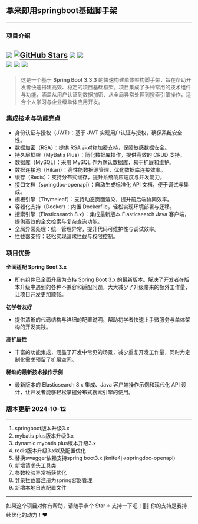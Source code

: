 ## 拿来即用springboot基础脚手架

---
### 项目介绍

[![](https://img.shields.io/badge/-@remaindertime-FC5531?style=flat&logo=csdn&logoColor=FC5531&labelColor=424242)](https://blog.csdn.net/qq_39818325?type=blog)
[![GitHub Stars](https://img.shields.io/github/stars/RemainderTime/spring-boot-base-demo?style=social)](https://github.com/RemainderTime/spring-boot-base-demo)
![](https://img.shields.io/badge/jdk-1.8+-blue.svg)
![](https://img.shields.io/badge/springboot-3.3.3-{徽标颜色}.svg)   
![](https://img.shields.io/badge/springdoc-2.6.0-{徽标颜色}.svg)
![](https://img.shields.io/badge/elasticsearch-8.16.0-005571.svg)
![](https://img.shields.io/badge/redis-3.3.3-FF4438.svg)
---
> 这是一个基于 **Spring Boot 3.3.3** 的快速构建单体架构脚手架，旨在帮助开发者快速搭建高效、稳定的项目基础框架。项目集成了多种常用的技术组件与功能，涵盖从用户认证到数据加密、从全局异常处理到搜索引擎操作，适合个人学习与企业级单体应用开发。

### 集成技术与功能亮点

- 身份认证与授权（JWT）：基于 JWT 实现用户认证与授权，确保系统安全性。
- 数据加密（RSA）：提供 RSA 非对称加密支持，保障敏感数据安全。
- 持久层框架（MyBatis Plus）：简化数据库操作，提供高效的 CRUD 支持。
- 数据库（MySQL）：采用 MySQL 作为默认数据库，易于扩展和维护。
- 数据连接池（Hikari）：高性能数据源管理，优化数据库连接效率。
- 缓存（Redis）：支持分布式缓存，提升系统响应速度与并发能力。
- 接口文档（springdoc-openapi）：自动生成标准化 API 文档，便于调试与集成。
- 模板引擎（Thymeleaf）：支持动态页面渲染，提升前后端协同效率。
- 容器化支持（Docker）：内置 Dockerfile，轻松实现环境部署与迁移。
- 搜索引擎（Elasticsearch 8.x）：集成最新版本 Elasticsearch Java 客户端，提供高效的全文检索与复杂查询功能。
- 全局异常处理：统一管理异常，提升代码可维护性与调试效率。
- 拦截器支持：轻松实现请求拦截与权限控制。

### 项目优势
**全面适配 Spring Boot 3.x**
- 所有组件已全面升级为支持 Spring Boot 3.x 的最新版本。解决了开发者在版本升级中遇到的各种不兼容和适配问题，大大减少了升级带来的额外工作量，让项目开发更加顺畅。

**初学者友好**
- 提供清晰的代码结构与详细的配置说明，帮助初学者快速上手微服务与单体架构的开发实践。

**高扩展性**
- 丰富的功能集成，涵盖了开发中常见的场景，减少重复开发工作量，同时为定制化需求预留了扩展空间。

**稀缺的最新技术操作示例**
- 最新版本的 Elasticsearch 8.x 集成、Java 客户端操作示例和现代化 API 设计，让开发者能够轻松掌握分布式搜索引擎的使用。

### 版本更新 2024-10-12

---
1. springboot版本升级3.x
2. mybatis plus版本升级3.x
3. dynamic mybatis plus版本升级3.x
4. redis版本升级3.x以及配置优化
5. 替换swagger依赖支持spring boot3.x (knife4j->springdoc-openapi)
6. 新增请求头工具类
7. 参数校验异常捕获优化
8. 登录拦截器注册为spring容器管理 
9. 新增本地日志配置文件

---
如果这个项目对你有帮助，请随手点个 Star ⭐ 支持一下吧！🎉✨ 你的支持是我持续优化的动力！❤️

